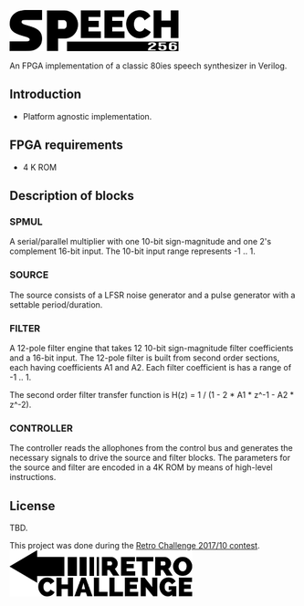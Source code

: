 ![Speech256](assets/logo_small.png)

An FPGA implementation of a classic 80ies speech synthesizer in Verilog.

## Introduction

* Platform agnostic implementation.

## FPGA requirements
* 4 K ROM

## Description of blocks

### SPMUL
A serial/parallel multiplier with one 10-bit sign-magnitude and one 2's complement 16-bit input. The 10-bit input range represents -1 .. 1.

### SOURCE
The source consists of a LFSR noise generator and a pulse generator with a settable period/duration.

### FILTER
A 12-pole filter engine that takes 12 10-bit sign-magnitude filter coefficients and a 16-bit input. The 12-pole filter is built from second order sections, each having coefficients A1 and A2. Each filter coefficient is has a range of -1 .. 1.

The second order filter transfer function is H(z) = 1 / (1 - 2 * A1 * z^-1 - A2 * z^-2).

### CONTROLLER
The controller reads the allophones from the control bus and generates the necessary signals to drive the source and filter blocks. The parameters for the source and filter are encoded in a 4K ROM by means of high-level instructions.

## License
TBD.

This project was done during the [Retro Challenge 2017/10 contest](http://www.retrochallenge.org).
<br>
![Retrochallenge](assets/retrochallenge_logo.png)